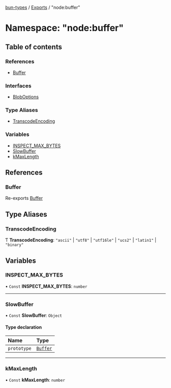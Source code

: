 [bun-types](https://oven-sh.github.io/bun-types/README.md) / [Exports](https://oven-sh.github.io/bun-types/modules.md) / "node:buffer"

# Namespace: "node:buffer"

## Table of contents

### References

- [Buffer](https://oven-sh.github.io/bun-types/modules/node_buffer_.md#buffer)

### Interfaces

- [BlobOptions](https://oven-sh.github.io/bun-types/interfaces/node_buffer_.BlobOptions.md)

### Type Aliases

- [TranscodeEncoding](https://oven-sh.github.io/bun-types/modules/node_buffer_.md#transcodeencoding)

### Variables

- [INSPECT\_MAX\_BYTES](https://oven-sh.github.io/bun-types/modules/node_buffer_.md#inspect_max_bytes)
- [SlowBuffer](https://oven-sh.github.io/bun-types/modules/node_buffer_.md#slowbuffer)
- [kMaxLength](https://oven-sh.github.io/bun-types/modules/node_buffer_.md#kmaxlength)

## References

### Buffer

Re-exports [Buffer](https://oven-sh.github.io/bun-types/modules/buffer_.md#buffer)

## Type Aliases

### TranscodeEncoding

Ƭ **TranscodeEncoding**: ``"ascii"`` \| ``"utf8"`` \| ``"utf16le"`` \| ``"ucs2"`` \| ``"latin1"`` \| ``"binary"``

## Variables

### INSPECT\_MAX\_BYTES

• `Const` **INSPECT\_MAX\_BYTES**: `number`

___

### SlowBuffer

• `Const` **SlowBuffer**: `Object`

#### Type declaration

| Name | Type |
| :------ | :------ |
| `prototype` | [`Buffer`](https://oven-sh.github.io/bun-types/modules/buffer_.md#buffer) |

___

### kMaxLength

• `Const` **kMaxLength**: `number`

